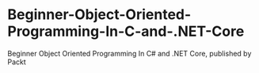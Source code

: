 # Beginner-Object-Oriented-Programming-In-C-and-.NET-Core
Beginner Object Oriented Programming In C# and .NET Core, published by Packt
